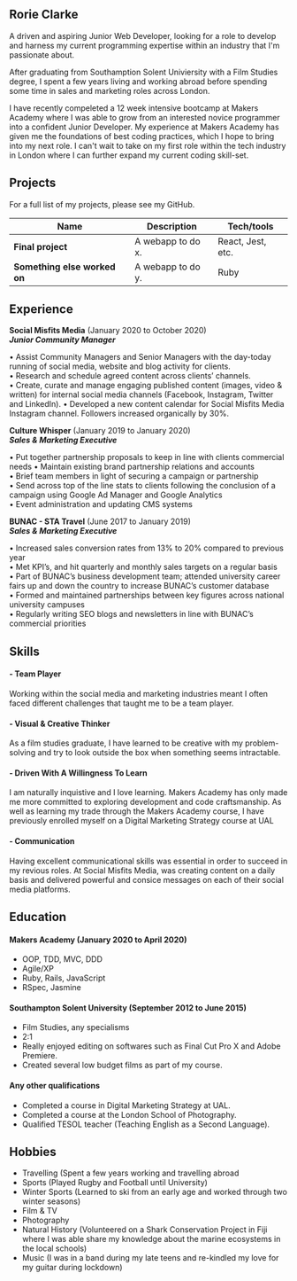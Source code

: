 ## Rorie Clarke

A driven and aspiring Junior Web Developer, looking for a role to develop and harness my current programming expertise within an industry that I'm passionate about.

After graduating from Southamption Solent Univiersity with a Film Studies degree, I spent a few years living and working abroad before spending some time in sales and marketing roles across London.

I have recently compeleted a 12 week intensive bootcamp at Makers Academy where I was able to grow from an interested novice programmer into a confident Junior Developer. My experience at Makers Academy has given me the foundations of best coding practices, which I hope to bring into my next role. I can't wait to take on my first role within the tech industry in London where I can further expand my current coding skill-set. 


## Projects

For a full list of my projects, please see my GitHub.

| Name                         | Description       | Tech/tools        |
| ---------------------------- | ----------------- | ----------------- |
| **Final project**            | A webapp to do x. | React, Jest, etc. |
| **Something else worked on** | A webapp to do y. | Ruby              |

## Experience

 **Social Misfits Media** (January 2020 to October 2020)  
***Junior Community Manager***

• Assist Community Managers and Senior Managers with the day-today running of social media, website and blog activity for clients.  
• Research and schedule agreed content across clients’ channels.  
• Create, curate and manage engaging published content (images, video & written) for internal social media channels (Facebook, Instagram, Twitter and LinkedIn). 
• Developed a new content calendar for Social Misfits Media Instagram channel. Followers increased organically by 30%.


**Culture Whisper** (January 2019 to January 2020)  
***Sales & Marketing Executive***

• Put together partnership proposals to keep in line with clients commercial needs  • Maintain existing brand partnership relations and accounts  
• Brief team members in light of securing a campaign or partnership  
• Send across top of the line stats to clients following the conclusion of a campaign using Google Ad Manager and Google Analytics  
• Event administration and updating CMS systems  


**BUNAC - STA Travel** (June 2017 to January 2019)  
***Sales & Marketing Executive***

• Increased sales conversion rates from 13% to 20% compared to previous year  
• Met KPI’s, and hit quarterly and monthly sales targets on a regular basis  
• Part of BUNAC’s business development team; attended university career fairs up and down  the country to increase BUNAC’s customer database  
• Formed and maintained partnerships between key figures across national university campuses  
• Regularly writing SEO blogs and newsletters in line with BUNAC’s commercial priorities 


## Skills

#### - Team Player
Working within the social media and marketing industries meant I often faced different challenges that taught me to be a team player.

#### - Visual & Creative Thinker
As a film studies graduate, I have learned to be creative with my problem-solving and try to look outside the box when something seems intractable.

#### - Driven With A Willingness To Learn
I am naturally inquistive and I love learning. Makers Academy has only made me more committed to exploring development and code craftsmanship. As well as learning my trade through the Makers Academy course, I have previously enrolled myself on a Digital Marketing Strategy course at UAL

#### - Communication
Having excellent communicational skills was essential in order to succeed in my revious roles. At Social Misfits Media, was creating content on a daily basis and delivered powerful and consice messages on each of their social media platforms. 


## Education

#### Makers Academy (January 2020 to April 2020)

- OOP, TDD, MVC, DDD
- Agile/XP
- Ruby, Rails, JavaScript
- RSpec, Jasmine

#### Southampton Solent University (September 2012 to June 2015)

- Film Studies, any specialisms
- 2:1
- Really enjoyed editing on softwares such as Final Cut Pro X and Adobe Premiere.
- Created several low budget films as part of my course.

#### Any other qualifications

- Completed a course in Digital Marketing Strategy at UAL.
- Completed a course at the London School of Photography.
- Qualified TESOL teacher (Teaching English as a Second Language).

## Hobbies

- Travelling (Spent a few years working and travelling abroad 
- Sports (Played Rugby and Football until University)
- Winter Sports (Learned to ski from an early age and worked through two winter seasons)
- Film & TV
- Photography 
- Natural History (Volunteered on a Shark Conservation Project in Fiji where I was able share my knowledge about the marine ecosystems in the local schools)
- Music (I was in a band during my late teens and re-kindled my love for my guitar during lockdown)
